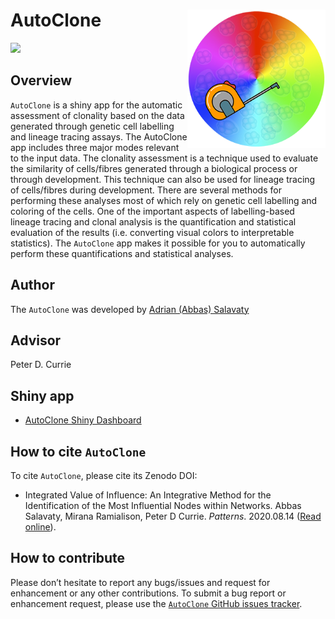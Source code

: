 
<!-- README.md is generated from README.Rmd. Please edit that file -->

# AutoClone <a href='https://github.com/asalavaty/AutoClone'><img src='Figures/AutoClone-Logo.png' align="right" height="221" /></a>

<!-- badges: start -->

[![](https://img.shields.io/badge/AutoClone%20Web%20App-blue.svg)](https://github.com/asalavaty/influential)
<!-- badges: end -->

## Overview

`AutoClone` is a shiny app for the automatic assessment of clonality
based on the data generated through genetic cell labelling and lineage
tracing assays. The AutoClone app includes three major modes relevant to
the input data. The clonality assessment is a technique used to evaluate
the similarity of cells/fibres generated through a biological process or
through development. This technique can also be used for lineage tracing
of cells/fibres during development. There are several methods for
performing these analyses most of which rely on genetic cell labelling
and coloring of the cells. One of the important aspects of
labelling-based lineage tracing and clonal analysis is the
quantification and statistical evaluation of the results
(i.e. converting visual colors to interpretable statistics). The
`AutoClone` app makes it possible for you to automatically perform these
quantifications and statistical analyses.

## Author

The `AutoClone` was developed by [Adrian (Abbas)
Salavaty](https://www.abbassalavaty.com/)

## Advisor

Peter D. Currie

## Shiny app

-   [AutoClone Shiny Dashboard](https://autoclone.erc.monash.edu/)

## How to cite `AutoClone`

To cite `AutoClone`, please cite its Zenodo DOI:

-   Integrated Value of Influence: An Integrative Method for the
    Identification of the Most Influential Nodes within Networks. Abbas
    Salavaty, Mirana Ramialison, Peter D Currie. *Patterns*. 2020.08.14
    ([Read online](https://doi.org/10.1016/j.patter.2020.100052)).

## How to contribute

Please don’t hesitate to report any bugs/issues and request for
enhancement or any other contributions. To submit a bug report or
enhancement request, please use the [`AutoClone` GitHub issues
tracker](https://github.com/asalavaty/AutoClone/issues).
